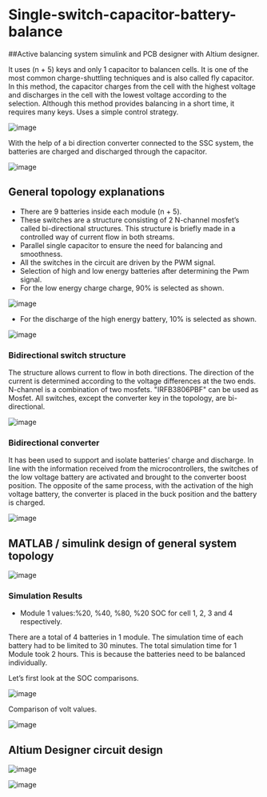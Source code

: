 # Single-switch-capacitor-battery-balance
##Active balancing system simulink and PCB designer with Altium designer.

It uses (n + 5) keys and only 1 capacitor to balancen cells. It is one of the most common charge-shuttling techniques and is also called fly
capacitor. In this method, the capacitor charges from the cell with the highest voltage and discharges in the cell with the lowest voltage according to the selection. 
Although this method provides balancing in a short time, it requires many keys. Uses a simple
control strategy. 

![image](https://user-images.githubusercontent.com/62069736/88974211-f25daa80-d2c0-11ea-9ee2-bfc737a323bf.png)

With the help of a bi direction converter connected to the SSC system, the batteries are charged and discharged through the capacitor.

![image](https://user-images.githubusercontent.com/62069736/88974578-862f7680-d2c1-11ea-8210-d508d9884770.png)

## General topology explanations
- There are 9 batteries inside each module (n + 5).
- These switches are a structure consisting of 2 N-channel mosfet’s called bi-directional
structures. This structure is briefly made in a controlled way of current flow in
both streams.
- Parallel single capacitor to ensure the need for balancing and smoothness.
- All the switches in the circuit are driven by the PWM signal.
- Selection of high and low energy batteries after determining the Pwm signal.
- For the low energy charge charge, 90% is selected as shown.

![image](https://user-images.githubusercontent.com/62069736/88974835-ea523a80-d2c1-11ea-9774-0499aaf86a1f.png)

- For the discharge of the high energy battery, 10% is selected as shown.

![image](https://user-images.githubusercontent.com/62069736/88974947-12da3480-d2c2-11ea-868b-a4c636d1e6d2.png)

### Bidirectional switch structure 
The structure allows current to flow in both directions. The direction of the
current is determined according to the voltage differences at the two ends. N-channel
is a combination of two mosfets. "IRFB3806PBF" can be used as Mosfet. All switches,
except the converter key in the topology, are bi-directional.

![image](https://user-images.githubusercontent.com/62069736/88975055-41f0a600-d2c2-11ea-8306-8603dd013a53.png)

###  Bidirectional converter
It has been used to support and isolate batteries’ charge and discharge. In line
with the information received from the microcontrollers, the switches of the low voltage
battery are activated and brought to the converter boost position. The opposite of the
same process, with the activation of the high voltage battery, the converter is placed
in the buck position and the battery is charged. 

![image](https://user-images.githubusercontent.com/62069736/88975309-a27fe300-d2c2-11ea-8e7c-bafe34f6f76c.png)

## MATLAB / simulink design of general system topology

![image](https://user-images.githubusercontent.com/62069736/88975403-c9d6b000-d2c2-11ea-8d90-8fed6c763db0.png)

### Simulation Results
- Module 1 values:%20, %40, %80, %20 SOC for cell 1, 2, 3 and 4 respectively.

There are a total of 4 batteries in 1 module. The simulation time of each battery had
to be limited to 30 minutes. The total simulation time for 1 Module took 2 hours. This
is because the batteries need to be balanced individually.

Let’s first look at the SOC comparisons.

![image](https://user-images.githubusercontent.com/62069736/88975836-a2341780-d2c3-11ea-9b31-87b753ffd46c.png)

Comparison of volt values.

![image](https://user-images.githubusercontent.com/62069736/88975883-bb3cc880-d2c3-11ea-9a68-f7a61ae919a0.png)

## Altium Designer circuit design

![image](https://user-images.githubusercontent.com/62069736/88977675-05737900-d2c7-11ea-8a57-56601f5e194b.png)

![image](https://user-images.githubusercontent.com/62069736/88978680-dbbb5180-d2c8-11ea-924f-f4679fe6e43a.png)
